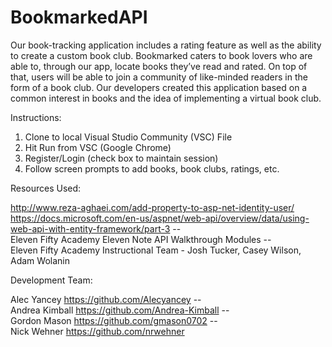 # BookmarkedAPI

Our book-tracking application includes a rating feature as well as the ability to create a custom book club. Bookmarked caters to book lovers who are able to, through our app, locate books they’ve read and rated. On top of that, users will be able to join a community of like-minded readers in the form of a book club. Our developers created this application based on a common interest in books and the idea of implementing a virtual book club. 

Instructions:

1. Clone to local Visual Studio Community (VSC) File
2. Hit Run from VSC (Google Chrome)
3. Register/Login (check box to maintain session)
4. Follow screen prompts to add books, book clubs, ratings, etc.

Resources Used:

http://www.reza-aghaei.com/add-property-to-asp-net-identity-user/      
https://docs.microsoft.com/en-us/aspnet/web-api/overview/data/using-web-api-with-entity-framework/part-3  --  
Eleven Fifty Academy Eleven Note API Walkthrough Modules  --  
Eleven Fifty Academy Instructional Team - Josh Tucker, Casey Wilson, Adam Wolanin

Development Team:

Alec Yancey https://github.com/Alecyancey  --  
Andrea Kimball https://github.com/Andrea-Kimball  --  
Gordon Mason https://github.com/gmason0702  --  
Nick Wehner https://github.com/nrwehner
